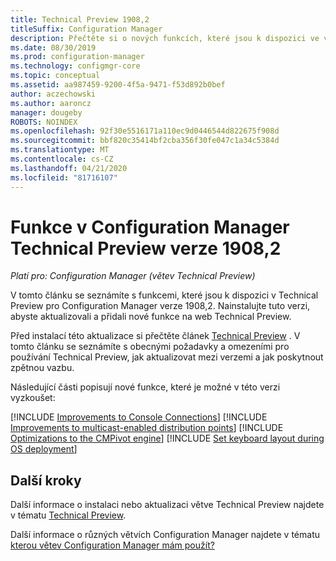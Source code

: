 ```yaml
---
title: Technical Preview 1908,2
titleSuffix: Configuration Manager
description: Přečtěte si o nových funkcích, které jsou k dispozici ve větvi Configuration Manager Technical Preview verze 1908,2.
ms.date: 08/30/2019
ms.prod: configuration-manager
ms.technology: configmgr-core
ms.topic: conceptual
ms.assetid: aa987459-9200-4f5a-9471-f53d892b0bef
author: aczechowski
ms.author: aaroncz
manager: dougeby
ROBOTS: NOINDEX
ms.openlocfilehash: 92f30e5516171a110ec9d0446544d822675f908d
ms.sourcegitcommit: bbf820c35414bf2cba356f30fe047c1a34c5384d
ms.translationtype: MT
ms.contentlocale: cs-CZ
ms.lasthandoff: 04/21/2020
ms.locfileid: "81716107"
---
```

# <a name="features-in-configuration-manager-technical-preview-version-19082"></a>Funkce v Configuration Manager Technical Preview verze 1908,2

*Platí pro: Configuration Manager (větev Technical Preview)*

V tomto článku se seznámíte s funkcemi, které jsou k dispozici v Technical Preview pro Configuration Manager verze 1908,2. Nainstalujte tuto verzi, abyste aktualizovali a přidali nové funkce na web Technical Preview.

Před instalací této aktualizace si přečtěte článek [Technical Preview](../technical-preview.md) . V tomto článku se seznámíte s obecnými požadavky a omezeními pro používání Technical Preview, jak aktualizovat mezi verzemi a jak poskytnout zpětnou vazbu.

Následující části popisují nové funkce, které je možné v této verzi vyzkoušet:

<!-- [!INCLUDE [Example feature name](includes/1903/1234567.md)] -->

[!INCLUDE [Improvements to Console Connections](includes/1908-2/4923997.md)]
[!INCLUDE [Improvements to multicast-enabled distribution points](includes/1908-2/3785535.md)]
[!INCLUDE [Optimizations to the CMPivot engine](includes/1908-2/3197353.md)]
[!INCLUDE [Set keyboard layout during OS deployment](includes/1908-2/5138936.md)]


<!-- ## Known issues -->

<!-- [!INCLUDE [Client health dashboard](includes/1903/known-issue-health.md)] -->

## <a name="next-steps"></a>Další kroky

Další informace o instalaci nebo aktualizaci větve Technical Preview najdete v tématu [Technical Preview](../technical-preview.md).

Další informace o různých větvích Configuration Manager najdete v tématu [kterou větev Configuration Manager mám použít?](../../understand/which-branch-should-i-use.md)
